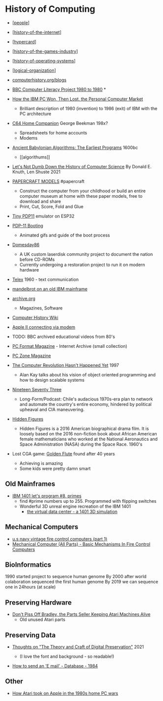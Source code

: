 History of Computing
====================

* [[people]]
* [[history-of-the-internet]]
* [[hypercard]]
* [[history-of-the-games-industry]]
* [[history-of-operating-systems]]
* [[logical-organization]]

* [computerhistory.org/blogs](https://computerhistory.org/blogs/)

* [BBC Computer Literacy Project 1980 to 1980](https://clp.bbcrewind.co.uk/)
    * 

* [How the IBM PC Won, Then Lost, the Personal Computer Market](https://spectrum.ieee.org/tech-history/silicon-revolution/how-the-ibm-pc-won-then-lost-the-personal-computer-market)
    * Brilliant description of 1980 (invention) to 1986 (exit) of IBM with the PC architecture

* [C64 Home Companion](https://datassette.nyc3.cdn.digitaloceanspaces.com/livros/the_commodore_64_home_companion.pdf) George Beekman 198x?
    * Spreadsheets for home accounts
    * Modems
* [Ancient Babylonian Algorithms: The Earliest Programs](https://www.historyofinformation.com/detail.php?id=3920) 1600bc
    * [[algorithums]]

* [Let's Not Dumb Down the History of Computer Science](https://cacm.acm.org/opinion/articles/250078-lets-not-dumb-down-the-history-of-computer-science/fulltext) By Donald E. Knuth, Len Shuste 2021

* [PAPERCRAFT MODELS](http://rockybergen.com/papercraft) #papercraft
    * Construct the computer from your childhood or build an entire computer museum at home with these paper models, free to download and share
    * Print, Cut, Score, Fold and Glue

* [Tiny PDP11](http://spritesmods.com/?art=minipdp11&page=1) emulator on ESP32
* [PDP-11 Booting](https://trmm.net/PDP-11/Booting/)
    * Animated gifs and guide of the boot process

* [Domesday86](https://www.domesday86.com/)
    * A UK custom laserdisk community project to document the nation before CD-ROMs
    * Currently undergoing a restoration project to run it on modern hardware
* [Telex](https://vulcanhammer.info/2017/07/14/a-few-words-about-the-telex/) 1960 - text communication

* [mandelbrot on an old IBM mainframe](http://www.righto.com/2015/03/12-minute-mandelbrot-fractals-on-50.html?m=1)

* [archive.org](https://archive.org/)
    * Magazines, Software

* [Computer History Wiki](https://gunkies.org/wiki/Main_Page)

* [Apple II connecting via modem](https://www.youtube.com/watch?v=TAg0cQJ8Aag)
* TODO: BBC archived educational videos from 80's
* [PC Format Magazine](https://archive.org/search.php?query=subject%3A%22PC+Format%22&and[]=mediatype%3A%22texts%22) - Internet Archive (small collection)
* [PC Zone Magazine](https://archive.org/details/pczonemagazine?&sort=date&and[]=mediatype%3A%22texts%22)


* [The Computer Revolution Hasn't Happened Yet](https://catonmat.net/videos/the-computer-revolution-hasnt-happened-yet) 1997
    * Alan Kay talks about his vision of object oriented programming and how to design scalable systems

* [Nineteen Seventy Three](https://www.damninteresting.com/nineteen-seventy-three/)
    * Long-Form/Podcast: Chile's audacious 1970s-era plan to network and automate the country's entire economy, hindered by political upheaval and CIA maneuvering.
* [Hidden Figures](https://en.wikipedia.org/wiki/Hidden_Figures)
    * Hidden Figures is a 2016 American biographical drama film. It is loosely based on the 2016 non-fiction book about African American female mathematicians who worked at the National Aeronautics and Space Administration (NASA) during the Space Race. 1960's

* Lost CGA game: [Golden Flute](https://twitter.com/rickbrewpdn/status/1210023029087985664) found after 40 years
    * Achieving is amazing
    * Some kids were pretty damn smart

Old Mainframes
--------------

* [IBM 1401 let's program #8, primes](https://www.youtube.com/watch?v=13Pn10RZWdE)
    * find #prime numbers up to 255. Programmed with flipping switches
    * Wonderful 3D unreal engine recreation of the IBM 1401
        * [the virtual data center - a 1401 3D simulation](https://rolffson.de/)

Mechanical Computers
--------------------

* [u.s navy vintage fire control computers (part 1)](https://www.youtube.com/watch?v=_8aH-M3PzM0)
* [Mechanical Computer (All Parts) - Basic Mechanisms In Fire Control Computers](https://www.youtube.com/watch?v=s1i-dnAH9Y4)


BioInformatics
-------------
1990 started project to sequence human genome
By 2000 after world colaboration sequenced the first human genome
By 2019 we can sequence one in 24hours (at scale)


Preserving Hardware
-------------------

* [Don't Piss Off Bradley, the Parts Seller Keeping Atari Machines Alive](https://www.vice.com/en/article/7kvkx9/dont-piss-off-bradley-the-parts-seller-keeping-atari-machines-alive)
    * Old unused Atari parts

Preserving Data
---------------

* [Thoughts on "The Theory and Craft of Digital Preservation"](http://ajroach42.com/thoughts-on-digital-preservation/) 2021
    * (I love the font and background - so readable!)


* [How to send an 'E mail' - Database - 1984](https://www.youtube.com/watch?v=szdbKz5CyhA)

Other
-----

* [How Atari took on Apple in the 1980s home PC wars](https://www.fastcompany.com/90432140/how-atari-took-on-apple-in-the-1980s-home-pc-wars)


[//begin]: # "Autogenerated link references for markdown compatibility"
[people]: people.md "People"
[history-of-the-internet]: history-of-the-internet.md "History of the Internet"
[hypercard]: hypercard.md "hypercard"
[history-of-the-games-industry]: history-of-the-games-industry.md "history-of-the-games-industry"
[history-of-operating-systems]: history-of-operating-systems.md "History of Operating Systems"
[logical-organization]: logical-organization.md "Logical Organization"
[//end]: # "Autogenerated link references"
